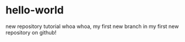 # hello-world
new repository tutorial
whoa whoa, my first new branch in my first new repository on github! 
